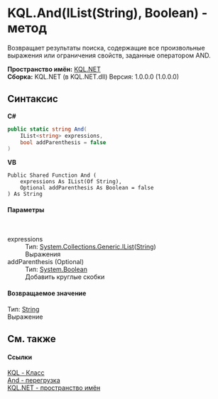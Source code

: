 # KQL.And(IList(String), Boolean) - метод
 

Возвращает результаты поиска, содержащие все произвольные выражения или ограничения свойств, заданные оператором AND.

**Пространство имён:**&nbsp;<a href="3C471DD0">KQL.NET</a><br />**Сборка:**&nbsp;KQL.NET (в KQL.NET.dll) Версия: 1.0.0.0 (1.0.0.0)

## Синтаксис

**C#**<br />
``` C#
public static string And(
	IList<string> expressions,
	bool addParenthesis = false
)
```

**VB**<br />
``` VB
Public Shared Function And ( 
	expressions As IList(Of String),
	Optional addParenthesis As Boolean = false
) As String
```


#### Параметры
&nbsp;<dl><dt>expressions</dt><dd>Тип:&nbsp;<a href="http://msdn2.microsoft.com/ru-ru/library/5y536ey6" target="_blank">System.Collections.Generic.IList</a>(<a href="http://msdn2.microsoft.com/ru-ru/library/s1wwdcbf" target="_blank">String</a>)<br />Выражения</dd><dt>addParenthesis (Optional)</dt><dd>Тип:&nbsp;<a href="http://msdn2.microsoft.com/ru-ru/library/a28wyd50" target="_blank">System.Boolean</a><br />Добавить круглые скобки</dd></dl>

#### Возвращаемое значение
Тип:&nbsp;<a href="http://msdn2.microsoft.com/ru-ru/library/s1wwdcbf" target="_blank">String</a><br />Выражение

## См. также


#### Ссылки
<a href="A04103EA">KQL - Класс</a><br /><a href="9824D9DD">And - перегрузка</a><br /><a href="3C471DD0">KQL.NET - пространство имён</a><br />